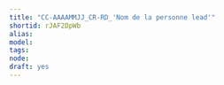 ```yaml
---
title: "CC-AAAAMMJJ_CR-RD_'Nom de la personne lead'"
shortid: rJAF2DpWb
alias: 
model: 
tags: 
node: 
draft: yes
--- 
```

 